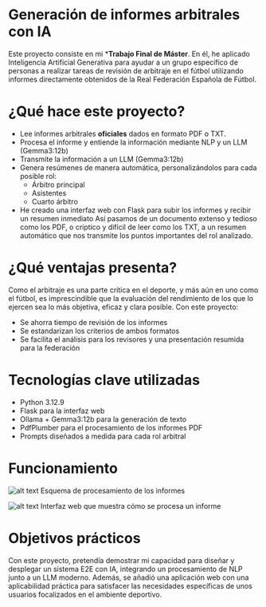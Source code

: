 # Generación de informes arbitrales con IA

Este proyecto consiste en mi ***Trabajo Final de Máster**. En él, he aplicado Inteligencia Artificial Generativa para ayudar a un grupo específico de personas a realizar tareas de revisión de arbitraje en el fútbol utilizando informes directamente obtenidos de la Real Federación Española de Fútbol.

# ¿Qué hace este proyecto?

- Lee informes arbitrales **oficiales** dados en formato PDF o TXT.
- Procesa el informe y entiende la información mediante NLP y un LLM (Gemma3:12b)
- Transmite la información a un LLM (Gemma3:12b)
- Genera resúmenes de manera automática, personalizándolos para cada posible rol:
    - Árbitro principal
    - Asistentes
    - Cuarto árbitro
- He creado una interfaz web con Flask para subir los informes y recibir un resumen inmediato
Así pasamos de un documento extenso y tedioso como los PDF, o críptico y difícil de leer como los TXT, a un resumen automático que nos transmite los puntos importantes del rol analizado.

# ¿Qué ventajas presenta?

Como el arbitraje es una parte crítica en el deporte, y más aún en uno como el fútbol, es imprescindible que la evaluación del rendimiento de los que lo ejercen sea lo más objetiva, eficaz y clara posible.
Con este proyecto:
- Se ahorra tiempo de revisión de los informes
- Se estandarizan los criterios de ambos formatos
- Se facilita el análisis para los revisores y una presentación resumida para la federación

# Tecnologías clave utilizadas

- Python 3.12.9
- Flask para la interfaz web
- Ollama + Gemma3:12b para la generación de texto
- PdfPlumber para el procesamiento de los informes PDF
- Prompts diseñados a medida para cada rol arbitral

# Funcionamiento

![alt text](https://imgur.com/a/LH18hjY)
Esquema de procesamiento de los informes

![alt text](https://github.com/tomasdiazdiaz03/Referee-Report-AI-Summarization/issues/4#issue-3389641685)
Interfaz web que muestra cómo se procesa un informe

# Objetivos prácticos

Con este proyecto, pretendía demostrar mi capacidad para diseñar y desplegar un sistema E2E con IA, integrando un procesamiento de NLP junto a un LLM moderno. Además, se añadió una aplicación web con una aplicabilidad práctica para satisfacer las necesidades específicas de unos usuarios focalizados en el ambiente deportivo.
